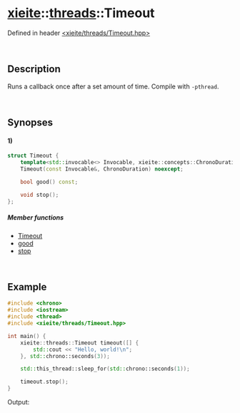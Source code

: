 # [xieite](../xieite.md)\:\:[threads](../threads.md)\:\:Timeout
Defined in header [<xieite/threads/Timeout.hpp>](../../include/xieite/threads/Timeout.hpp)

&nbsp;

## Description
Runs a callback once after a set amount of time. Compile with `-pthread`.

&nbsp;

## Synopses
#### 1)
```cpp
struct Timeout {
    template<std::invocable<> Invocable, xieite::concepts::ChronoDuration ChronoDuration>
    Timeout(const Invocable&, ChronoDuration) noexcept;

    bool good() const;

    void stop();
};
```
##### Member functions
- [Timeout](./Timeout/1/constructor.md)
- [good](./Timeout/1/good.md)
- [stop](./Timeout/1/stop.md)

&nbsp;

## Example
```cpp
#include <chrono>
#include <iostream>
#include <thread>
#include <xieite/threads/Timeout.hpp>

int main() {
    xieite::threads::Timeout timeout([] {
        std::cout << "Hello, world!\n";
    }, std::chrono::seconds(3));

    std::this_thread::sleep_for(std::chrono::seconds(1));

    timeout.stop();
}
```
Output:
```
```
